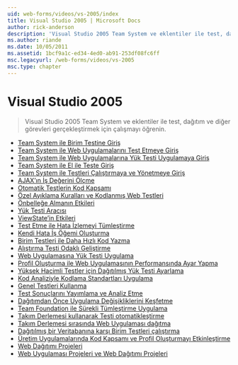```yaml
---
uid: web-forms/videos/vs-2005/index
title: Visual Studio 2005 | Microsoft Docs
author: rick-anderson
description: 'Visual Studio 2005 Team System ve eklentiler ile test, dağıtım ve diğer görevleri gerçekleştirmek için çalışmayı öğrenin.'
ms.author: riande
ms.date: 10/05/2011
ms.assetid: 1bcf9a1c-ed34-4ed0-ab91-253df08fc6ff
msc.legacyurl: /web-forms/videos/vs-2005
msc.type: chapter
---
```

<a name="visual-studio-2005"></a>Visual Studio 2005
====================
> Visual Studio 2005 Team System ve eklentiler ile test, dağıtım ve diğer görevleri gerçekleştirmek için çalışmayı öğrenin.


- [Team System ile Birim Testine Giriş](introduction-to-unit-testing-with-team-system.md)
- [Team System ile Web Uygulamalarını Test Etmeye Giriş](introduction-to-testing-web-applications-with-team-system.md)
- [Team System ile Web Uygulamalarına Yük Testi Uygulamaya Giriş](introduction-to-load-testing-web-applications-with-team-system.md)
- [Team System ile El ile Teste Giriş](introduction-to-manual-testing-with-team-system.md)
- [Team System ile Testleri Çalıştırmaya ve Yönetmeye Giriş](introduction-to-managing-and-running-tests-with-team-system.md)
- [AJAX’ın İş Değerini Ölçme](measuring-the-business-value-of-ajax.md)
- [Otomatik Testlerin Kod Kapsamı](code-coverage-of-automated-tests.md)
- [Özel Ayıklama Kuralları ve Kodlanmış Web Testleri](custom-extraction-rules-and-coded-web-tests.md)
- [Önbelleğe Almanın Etkileri](the-effects-of-caching.md)
- [Yük Testi Aracısı](using-the-load-test-agent.md)
- [ViewState’in Etkileri](the-effects-of-viewstate.md)
- [Test Etme ile Hata İzlemeyi Tümleştirme](how-do-i-integrate-defect-tracking-with-testing.md)
- [Kendi Hata İş Öğemi Oluşturma](how-do-i-create-my-own-bug-work-item.md)
- [Birim Testleri ile Daha Hızlı Kod Yazma](how-do-i-write-code-more-quickly-with-unit-tests.md)
- [Alıştırma Testi Odaklı Geliştirme](how-do-i-practice-test-driven-development.md)
- [Web Uygulamasına Yük Testi Uygulama](how-do-i-load-test-a-web-application.md)
- [Profil Oluşturma ile Web Uygulamasının Performansında Ayar Yapma](how-do-i-tune-web-application-performance-with-profiling.md)
- [Yüksek Hacimli Testler için Dağıtılmış Yük Testi Ayarlama](how-do-i-set-up-distributed-load-testing-for-high-volume-tests.md)
- [Kod Analiziyle Kodlama Standartları Uygulama](how-do-i-enforce-coding-standards-with-code-analysis.md)
- [Genel Testleri Kullanma](how-do-i-use-generic-tests.md)
- [Test Sonuçlarını Yayımlama ve Analiz Etme](how-do-i-publish-and-analyze-test-results.md)
- [Dağıtımdan Önce Uygulama Değişikliklerini Keşfetme](how-do-i-discover-application-changes-prior-to-deployment.md)
- [Team Foundation ile Sürekli Tümleştirme Uygulama](how-do-i-implement-continuous-integration-with-team-foundation.md)
- [Takım Derlemesi kullanarak Testi otomatikleştirme](how-do-i-automate-testing-using-team-build.md)
- [Takım Derlemesi sırasında Web Uygulaması dağıtma](how-do-i-deploy-a-web-application-during-a-team-build.md)
- [Dağıtılmış bir Veritabanına karşı Birim Testleri çalıştırma](how-do-i-run-unit-tests-against-a-deployed-database.md)
- [Üretim Uygulamalarında Kod Kapsamı ve Profil Oluşturmayı Etkinleştirme](how-do-i-enable-code-coverage-and-profiling-in-production-applications.md)
- [Web Dağıtımı Projeleri](web-deployment-projects.md)
- [Web Uygulaması Projeleri ve Web Dağıtımı Projeleri](web-application-projects-web-deployment-projects.md)
